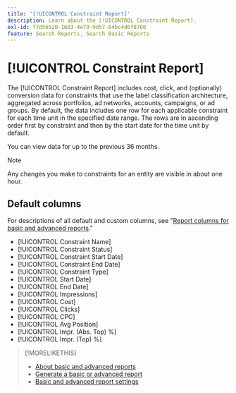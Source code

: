 ```yaml
---
title: '[!UICONTROL Constraint Report]'
description: Learn about the [!UICONTROL Constraint Report].
exl-id: f7d56520-1683-4e79-9d57-84bc4d6f8760
feature: Search Reports, Search Basic Reports
---
```

# [!UICONTROL Constraint Report]

The [!UICONTROL Constraint Report] includes cost, click, and (optionally) conversion data for constraints that use the label classification architecture, aggregated across portfolios, ad networks, accounts, campaigns, or ad groups. By default, the data includes one row for each applicable constraint for each time unit in the specified date range. The rows are in ascending order first by constraint and then by the start date for the time unit by default.

You can view data for up to the previous 36 months.

>[!NOTE]
>
>Any changes you make to constraints for an entity are visible in about one hour.

## Default columns

For descriptions of all default and custom columns, see "[Report columns for basic and advanced reports](basic-advanced-report-columns.md)."

* [!UICONTROL Constraint Name]
* [!UICONTROL Constraint Status]
* [!UICONTROL Constraint Start Date]
* [!UICONTROL Constraint End Date]
* [!UICONTROL Constraint Type]
* [!UICONTROL Start Date]
* [!UICONTROL End Date]
* [!UICONTROL Impressions]
* [!UICONTROL Cost]
* [!UICONTROL Clicks]
* [!UICONTROL CPC]
* [!UICONTROL Avg Position]
* [!UICONTROL Impr. (Abs. Top) %]
* [!UICONTROL Impr. (Top) %]

>[!MORELIKETHIS]
>
>* [About basic and advanced reports](basic-advanced-report-about.md)
>* [Generate a basic or advanced report](basic-advanced-report-generate.md)
>* [Basic and advanced report settings](basic-advanced-report-settings.md)
